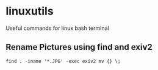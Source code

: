 # linuxutils
Useful commands for linux bash terminal

## Rename Pictures using find and exiv2

```find . -iname '*.JPG' -exec exiv2 mv {} \;```

